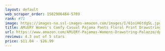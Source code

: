 ```yaml
---
layout: default 
﻿web_scraper_order: 1582906484-5789
rank: #71
image: https://images-na.ssl-images-amazon.com/images/I/61oiH6tdg5L.jpg
title: AMiERY Women's Comfy Casual Pajama Pants Floral Print Drawstring Palazzo Lounge Pants…
url: https://www.amazon.com/AMiERY-Pajamas-Womens-Drawstring-Palazzo/dp/B073P8H9QG/ref=zg_mw_fashion_71?_encoding=UTF8&psc=1&refRID=AZBY6YMEBY865ZWC08K7
reviews: 4.3 out of 5 stars
price: $11.04 - $26.99
---
```

